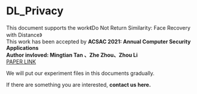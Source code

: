 # DL_Privacy
This document supports the work《Do Not Return Similarity: Face Recovery with Distance》  
This work has been accepted by **ACSAC 2021: Annual Computer Security Applications**    
**Author invloved: Mingtian Tan 、Zhe Zhou、Zhou Li**   
[PAPER LINK](https://arxiv.org/pdf/1901.09769.pdf)

We will put our experiment files in this documents gradually. 

If there are something you are interested, **contact us here.**
